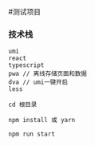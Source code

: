 #测试项目

### 技术栈

```
umi
react
typescript
pwa // 离线存储页面和数据
dva // umi一键开启
less 
```

```
cd 根目录

npm install 或 yarn

npm run start
```


